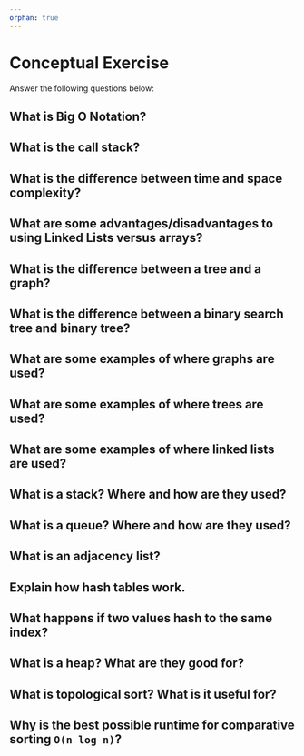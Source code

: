 ```yaml
---
orphan: true
---
```


# Conceptual Exercise

Answer the following questions below:

## What is Big O Notation?

## What is the call stack?

## What is the difference between time and space complexity?

## What are some advantages/disadvantages to using Linked Lists versus arrays?

## What is the difference between a tree and a graph?

## What is the difference between a binary search tree and binary tree?

## What are some examples of where graphs are used?

## What are some examples of where trees are used?

## What are some examples of where linked lists are used?

## What is a stack? Where and how are they used?

## What is a queue? Where and how are they used?

## What is an adjacency list?

## Explain how hash tables work.

## What happens if two values hash to the same index?

## What is a heap? What are they good for?

## What is topological sort? What is it useful for?

## Why is the best possible runtime for comparative sorting `O(n log n)`?
